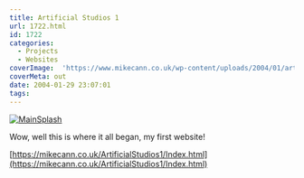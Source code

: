 ```yaml
---
title: Artificial Studios 1
url: 1722.html
id: 1722
categories:
  - Projects
  - Websites
coverImage:  'https://www.mikecann.co.uk/wp-content/uploads/2004/01/artstu.png'
coverMeta: out
date: 2004-01-29 23:07:01
tags:
---
```


[![](https://mikecann.co.uk/wp-content/uploads/2011/10/MainSplash.gif "MainSplash")](https://mikecann.co.uk/wp-content/uploads/2011/10/MainSplash.gif)

Wow, well this is where it all began, my first website!

[https://mikecann.co.uk/ArtificialStudios1/Index.html](https://mikecann.co.uk/ArtificialStudios1/Index.html)
